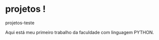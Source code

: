# projetos !
 projetos-teste

Aqui está meu primeiro trabalho da faculdade com linguagem PYTHON.



